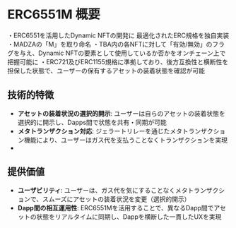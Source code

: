 # ERC6551M 概要
・ERC6551を活用したDynamic NFTの開発に 最適化されたERC規格を独自実装
・MADZAの「M」を取り命名
・TBA内の各NFTに対して「有効/無効」のフラグを与え、Dynamic NFTの要素として使用しているか否かをオンチェーン上で把握可能に
・ERC721及びERC1155規格に準拠しており、後方互換性と横断性を担保した状態で、ユーザーの保有するアセットの装着状態を確認が可能

## 技術的特徴
- **アセットの装着状況の選択的開示**: ユーザーは自らのアセットの装着状態を選択的に開示し、Dapps間で状態を共有・同期が可能
- **メタトランザクション対応**: ジェラートリレーを通じたメタトランザクション機能により、ユーザーはガス代を支払うことなくトランザクションを実現
- 
## 提供価値
- **ユーザビリティ**: ユーザーは、ガス代を気にすることなくメタトランザクションで、スムーズにアセットの装着状況を変更（選択的開示）
- **Dapp間の相互運用性**: ERC6551Mを活用することで、異なるDapp間でアセットの状態をリアルタイムに同期し、Dappを横断した一貫したUXを実現
